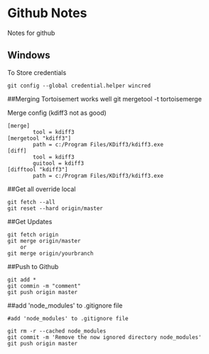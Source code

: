 # Github Notes
Notes for github


## Windows
To Store credentials
```
git config --global credential.helper wincred
```

##Merging
Tortoisemert works well
git mergetool -t tortoisemerge

Merge config (kdiff3 not as good)
```
[merge]
        tool = kdiff3
[mergetool "kdiff3"]
        path = c:/Program Files/KDiff3/kdiff3.exe
[diff]
        tool = kdiff3
        guitool = kdiff3
[difftool "kdiff3"]
        path = c:/Program Files/KDiff3/kdiff3.exe
```

##Get all override local
```
git fetch --all
git reset --hard origin/master
```

##Get Updates
```
git fetch origin
git merge origin/master
    or
git merge origin/yourbranch
```

##Push to Github
```
git add *
git commin -m "comment"
git push origin master
```

##add 'node_modules' to .gitignore file
```
#add 'node_modules' to .gitignore file

git rm -r --cached node_modules
git commit -m 'Remove the now ignored directory node_modules'
git push origin master
```
